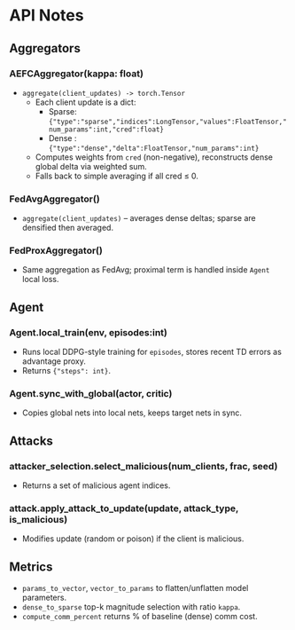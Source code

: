 # API Notes

## Aggregators

### AEFCAggregator(kappa: float)
- `aggregate(client_updates) -> torch.Tensor`
  - Each client update is a dict:
    - Sparse: `{"type":"sparse","indices":LongTensor,"values":FloatTensor,"num_params":int,"cred":float}`
    - Dense : `{"type":"dense","delta":FloatTensor,"num_params":int}`
  - Computes weights from `cred` (non-negative), reconstructs dense global delta via weighted sum.
  - Falls back to simple averaging if all cred ≤ 0.

### FedAvgAggregator()
- `aggregate(client_updates)` – averages dense deltas; sparse are densified then averaged.

### FedProxAggregator()
- Same aggregation as FedAvg; proximal term is handled inside `Agent` local loss.

## Agent

### Agent.local_train(env, episodes:int)
- Runs local DDPG-style training for `episodes`, stores recent TD errors as advantage proxy.
- Returns `{"steps": int}`.

### Agent.sync_with_global(actor, critic)
- Copies global nets into local nets, keeps target nets in sync.

## Attacks

### attacker_selection.select_malicious(num_clients, frac, seed)
- Returns a set of malicious agent indices.

### attack.apply_attack_to_update(update, attack_type, is_malicious)
- Modifies update (random or poison) if the client is malicious.

## Metrics

- `params_to_vector`, `vector_to_params` to flatten/unflatten model parameters.
- `dense_to_sparse` top-k magnitude selection with ratio `kappa`.
- `compute_comm_percent` returns % of baseline (dense) comm cost.

